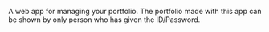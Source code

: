 A web app for managing your portfolio. The portfolio made with this app can be shown by only person who has given the ID/Password.